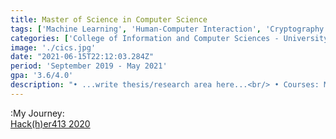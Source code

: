 ```yaml
---
title: Master of Science in Computer Science 
tags: ['Machine Learning', 'Human-Computer Interaction', 'Cryptography']
categories: ['College of Information and Computer Sciences - University of Massachusetts, Amherst']
image: './cics.jpg'
date: "2021-06-15T22:12:03.284Z"
period: 'September 2019 - May 2021'
gpa: '3.6/4.0'
description: "• ...write thesis/research area here...<br/> • Courses: Machine Learning, Computer Vision, Advanced Natural Language Processing, Robotics, Optimization in Computer Science, Modern Computer Architecture, Advanced Cryptography, Advanced Algorithms"
---
```


:My Journey:<br/>
<a href='https://www.cics.umass.edu/news/hackher413-recap-300-attend-second-annual-hackathon-women-and-non-binary-students'>Hack(h)er413 2020</a><br/>